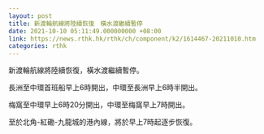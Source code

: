 ```yaml
---
layout: post
title: 新渡輪航線將陸續恢復　橫水渡繼續暫停
date: 2021-10-10 05:11:49.000000000 +08:00
link: https://news.rthk.hk/rthk/ch/component/k2/1614467-20211010.htm
categories: rthk
---
```


新渡輪航線將陸續恢復，橫水渡繼續暫停。

長洲至中環首班船早上6時開出，中環至長洲早上6時半開出。

梅窩至中環早上6時20分開出，中環至梅窩早上7時開出。

至於北角-紅磡-九龍城的港內線，將於早上7時起逐步恢復。
